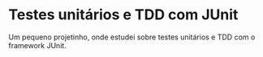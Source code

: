 # Testes unitários e TDD com JUnit

Um pequeno projetinho, onde estudei sobre testes unitários e TDD com o framework JUnit.